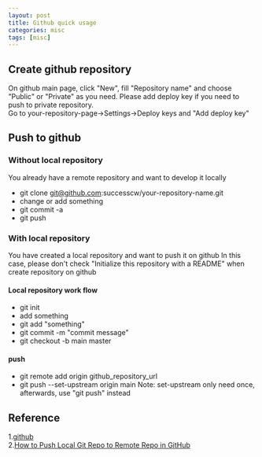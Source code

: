 ```yaml
---
layout: post
title: Github quick usage
categories: misc
tags: [misc]
---
```


## Create github repository
On github main page, click "New", fill "Repository name" and choose "Public" or "Private" as you need.
Please add deploy key if you need to push to private repository.  
Go to your-repository-page->Settings->Deploy keys and "Add deploy key"


## Push to github

### Without local repository

You already have a remote repository and want to develop it locally
* git clone git@github.com:successcw/your-repository-name.git
* change or add something
* git commit -a
* git push

### With local repository
You have created a local repository and want to push it on github
In this case, please don't check "Initialize this repository with a README" when create repository on github

#### Local repository work flow
* git init
* add something
* git add "something"
* git commit -m "commit message"
* git checkout -b main master

#### push
* git remote add origin github_repository_url
* git push --set-upstream origin main
Note: set-upstream only need once, afterwards, use "git push" instead

## Reference
1.[github][1]  
2.[How to Push Local Git Repo to Remote Repo in GitHub][2]


  [1]: https://docs.github.com/en/github/importing-your-projects-to-github/importing-source-code-to-github/adding-an-existing-project-to-github-using-the-command-line
  [2]: https://jdhao.github.io/2018/05/16/git-push-local-to-remote/
